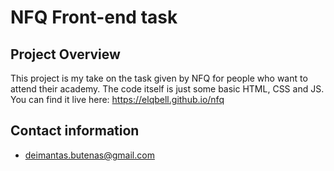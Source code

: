 # NFQ Front-end task

## Project Overview
This project is my take on the task given by NFQ for people who want to attend their academy.
The code itself is just some basic HTML, CSS and JS.
You can find it live here: https://elqbell.github.io/nfq
## Contact information
- deimantas.butenas@gmail.com
